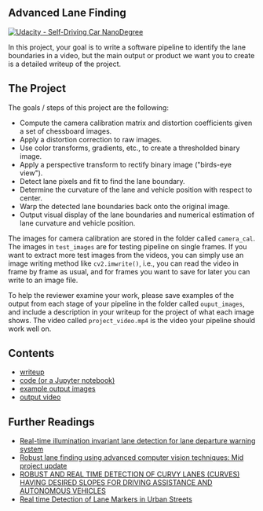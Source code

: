 ## Advanced Lane Finding
[![Udacity - Self-Driving Car NanoDegree](https://s3.amazonaws.com/udacity-sdc/github/shield-carnd.svg)](http://www.udacity.com/drive)


In this project, your goal is to write a software pipeline to identify the lane boundaries in a video, but the main output or product we want you to create is a detailed writeup of the project.  

The Project
---

The goals / steps of this project are the following:

* Compute the camera calibration matrix and distortion coefficients given a set of chessboard images.
* Apply a distortion correction to raw images.
* Use color transforms, gradients, etc., to create a thresholded binary image.
* Apply a perspective transform to rectify binary image ("birds-eye view").
* Detect lane pixels and fit to find the lane boundary.
* Determine the curvature of the lane and vehicle position with respect to center.
* Warp the detected lane boundaries back onto the original image.
* Output visual display of the lane boundaries and numerical estimation of lane curvature and vehicle position.

The images for camera calibration are stored in the folder called `camera_cal`.  The images in `test_images` are for testing pipeline on single frames.  If you want to extract more test images from the videos, you can simply use an image writing method like `cv2.imwrite()`, i.e., you can read the video in frame by frame as usual, and for frames you want to save for later you can write to an image file.  

To help the reviewer examine your work, please save examples of the output from each stage of your pipeline in the folder called `ouput_images`, and include a description in your writeup for the project of what each image shows.    The video called `project_video.mp4` is the video your pipeline should work well on.  


Contents 
---

* [writeup](https://github.com/gtesei/SelfDrivingCars/blob/master/P4-CarND-Advanced-Lane-Lines/writeup.md) 
* [code (or a Jupyter notebook)](https://github.com/gtesei/SelfDrivingCars/blob/master/P4-CarND-Advanced-Lane-Lines/Advanced_Lane_Finding_Notebook.ipynb) 
* [example output images](https://github.com/gtesei/SelfDrivingCars/tree/master/P4-CarND-Advanced-Lane-Lines/output_images) 
* [output video](https://youtu.be/Y94e3LvBfyM)


Further Readings  
---

* [Real-time illumination invariant lane detection for lane departure
warning system](http://diml.yonsei.ac.kr/papers/Real-time%20Illumination%20Invariant%20Lane%20Detection%20%20for%20Lane%20Departure%20Warning%20System.pdf)
* [Robust lane finding using advanced computer vision techniques: Mid project update](https://medium.com/towards-data-science/robust-lane-finding-using-advanced-computer-vision-techniques-mid-project-update-540387e95ed3)
* [ROBUST AND REAL TIME DETECTION OF CURVY LANES (CURVES) HAVING DESIRED SLOPES FOR DRIVING ASSISTANCE AND AUTONOMOUS VEHICLES](http://airccj.org/CSCP/vol5/csit53211.pdf) 
* [Real time Detection of Lane Markers in Urban Streets](http://www.vision.caltech.edu/malaa/publications/aly08realtime.pdf)
